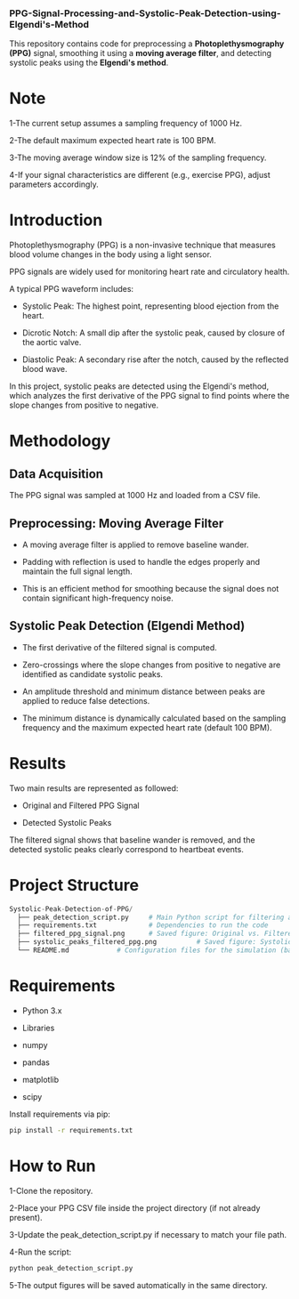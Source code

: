 ### PPG-Signal-Processing-and-Systolic-Peak-Detection-using-Elgendi's-Method

This repository contains code for preprocessing a **Photoplethysmography (PPG)** signal, smoothing it using a **moving average filter**, and detecting systolic peaks using the **Elgendi's method**.

# Note

1-The current setup assumes a sampling frequency of 1000 Hz.

2-The default maximum expected heart rate is 100 BPM.

3-The moving average window size is 12% of the sampling frequency.

4-If your signal characteristics are different (e.g., exercise PPG), adjust parameters accordingly.

# Introduction

Photoplethysmography (PPG) is a non-invasive technique that measures blood volume changes in the body using a light sensor.

PPG signals are widely used for monitoring heart rate and circulatory health.

A typical PPG waveform includes:

* Systolic Peak: The highest point, representing blood ejection from the heart.

* Dicrotic Notch: A small dip after the systolic peak, caused by closure of the aortic valve.

* Diastolic Peak: A secondary rise after the notch, caused by the reflected blood wave.

In this project, systolic peaks are detected using the Elgendi's method, which analyzes the first derivative of the PPG signal to find points where the slope changes from positive to negative.

# Methodology

## Data Acquisition

The PPG signal was sampled at 1000 Hz and loaded from a CSV file.

## Preprocessing: Moving Average Filter

* A moving average filter is applied to remove baseline wander.

* Padding with reflection is used to handle the edges properly and maintain the full signal length.

* This is an efficient method for smoothing because the signal does not contain significant high-frequency noise.

## Systolic Peak Detection (Elgendi Method)

* The first derivative of the filtered signal is computed.

* Zero-crossings where the slope changes from positive to negative are identified as candidate systolic peaks.

* An amplitude threshold and minimum distance between peaks are applied to reduce false detections.

* The minimum distance is dynamically calculated based on the sampling frequency and the maximum expected heart rate (default 100 BPM).

# Results

Two main results are represented as followed:

* Original and Filtered PPG Signal


* Detected Systolic Peaks

The filtered signal shows that baseline wander is removed, and the detected systolic peaks clearly correspond to heartbeat events.

# Project Structure

```python
Systolic-Peak-Detection-of-PPG/
  ├── peak_detection_script.py     # Main Python script for filtering and peak detection
  ├── requirements.txt             # Dependencies to run the code
  ├── filtered_ppg_signal.png      # Saved figure: Original vs. Filtered PPG
  ├── systolic_peaks_filtered_ppg.png          # Saved figure: Systolic Peaks Detection
  └── README.md            # Configuration files for the simulation (base.yaml)
```

# Requirements

* Python 3.x

* Libraries

* numpy

* pandas

* matplotlib

* scipy

Install requirements via pip:

```bash
pip install -r requirements.txt
```

# How to Run

1-Clone the repository.

2-Place your PPG CSV file inside the project directory (if not already present).

3-Update the peak_detection_script.py if necessary to match your file path.

4-Run the script:

``` bash
python peak_detection_script.py
```

5-The output figures will be saved automatically in the same directory.
